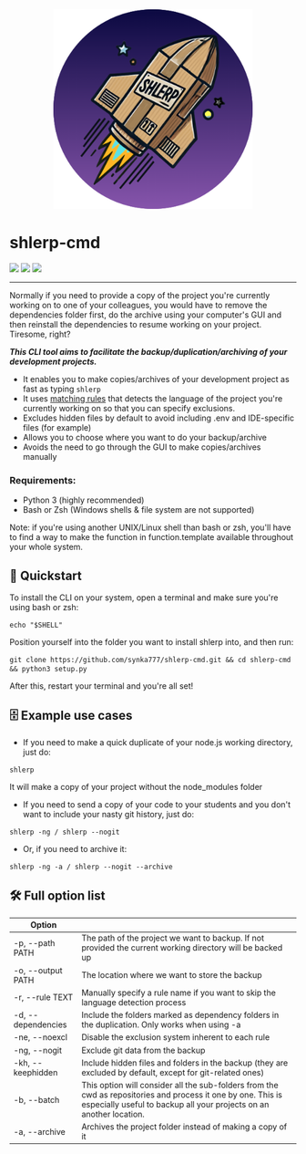 <div align="center">
  <img src="resources/rocket_shlerp.png" alt="shlerp logo" width="350">
</div>

# shlerp-cmd
[![](https://img.shields.io/static/v1?label=Status&message=Completed&color=lightgreen)](#) [![](https://img.shields.io/static/v1?label=Python&message=v3.9%2B&color=blue)](#) [![](https://img.shields.io/static/v1?label=Click&message=v8.1.7&color=purple)](#)
___

Normally if you need to provide a copy of the project you're currently working on to one of your colleagues, you would have to remove the dependencies folder first, do the archive using your computer's GUI and then reinstall the dependencies to resume working on your project. Tiresome, right?

***This CLI tool aims to facilitate the backup/duplication/archiving of your development projects.***

- It enables you to make copies/archives of your development project as fast as typing `shlerp`
- It uses [matching rules](./docs/rulesystem.md) that detects the language of the project you're currently working on so that you can specify exclusions.
- Excludes hidden files by default to avoid including .env and IDE-specific files (for example)
- Allows you to choose where you want to do your backup/archive
- Avoids the need to go through the GUI to make copies/archives manually

### Requirements:
- Python 3 (highly recommended)
- Bash or Zsh (Windows shells & file system are not supported)
  
Note: if you're using another UNIX/Linux shell than bash or zsh, you'll have to find a way to make the function in function.template available throughout your whole system.


## 🚀 Quickstart

To install the CLI on your system, open a terminal and make sure you're using bash or zsh:
```
echo "$SHELL"
```
Position yourself into the folder you want to install shlerp into, and then run:
```
git clone https://github.com/synka777/shlerp-cmd.git && cd shlerp-cmd && python3 setup.py
```
After this, restart your terminal and you're all set!


## 🗄 Example use cases

- If you need to make a quick duplicate of your node.js working directory, just do:
```
shlerp
```
It will make a copy of your project without the node_modules folder

- If you need to send a copy of your code to your students and you don't want to include your nasty git history, just do:
```
shlerp -ng / shlerp --nogit
```

- Or, if you need to archive it:
```
shlerp -ng -a / shlerp --nogit --archive
```


## 🛠 Full option list
| Option             |                                                                                                                                                                                     |
|--------------------|-------------------------------------------------------------------------------------------------------------------------------------------------------------------------------------|
| -p, --path PATH    | The path of the project we want to backup.  If not provided the current working directory will be backed up                                                                                                                                          |
| -o, --output PATH  | The location where we want to store the backup                                                                                                                                      |
| -r, --rule TEXT    | Manually specify a rule name if you want to skip the language detection process                                                                                                     |
| -d, --dependencies | Include the folders marked as dependency folders in the duplication. Only works when using -a                                                                                      |
| -ne, --noexcl      | Disable the exclusion system inherent to each rule                                                                                                                                 |
| -ng, --nogit       | Exclude git data from the backup                                                                                                                                                   |
| -kh, --keephidden  | Include hidden files and folders in the backup (they are excluded by default, except for git-related ones)                                                                                                               |
| -b, --batch        | This option will consider all the sub-folders from the cwd as repositories and process it one by one. This is especially useful to backup all your projects on an another location. |
| -a, --archive      | Archives the project folder instead of making a copy of it                                                                                                                          |
